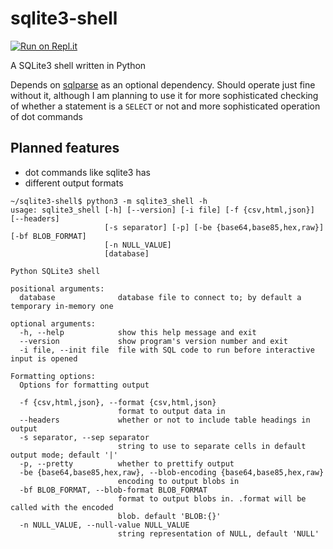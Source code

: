 # sqlite3-shell
[![Run on Repl.it](https://repl.it/badge/github/mrlegohead0x45/sqlite3-shell)](https://repl.it/github/mrlegohead0x45/sqlite3-shell)

A SQLite3 shell written in Python

Depends on [sqlparse](github.com/andialbrecht/sqlparse) as an optional dependency.
Should operate just fine without it, although I am planning to use it for more sophisticated
checking of whether a statement is a `SELECT` or not and more sophisticated operation
of dot commands

## Planned features
* dot commands like sqlite3 has
* different output formats

```
~/sqlite3-shell$ python3 -m sqlite3_shell -h
usage: sqlite3_shell [-h] [--version] [-i file] [-f {csv,html,json}] [--headers]
                     [-s separator] [-p] [-be {base64,base85,hex,raw}] [-bf BLOB_FORMAT]
                     [-n NULL_VALUE]
                     [database]

Python SQLite3 shell

positional arguments:
  database              database file to connect to; by default a temporary in-memory one

optional arguments:
  -h, --help            show this help message and exit
  --version             show program's version number and exit
  -i file, --init file  file with SQL code to run before interactive input is opened

Formatting options:
  Options for formatting output

  -f {csv,html,json}, --format {csv,html,json}
                        format to output data in
  --headers             whether or not to include table headings in output
  -s separator, --sep separator
                        string to use to separate cells in default output mode; default '|'
  -p, --pretty          whether to prettify output
  -be {base64,base85,hex,raw}, --blob-encoding {base64,base85,hex,raw}
                        encoding to output blobs in
  -bf BLOB_FORMAT, --blob-format BLOB_FORMAT
                        format to output blobs in. .format will be called with the encoded
                        blob. default 'BLOB:{}'
  -n NULL_VALUE, --null-value NULL_VALUE
                        string representation of NULL, default 'NULL'
```
